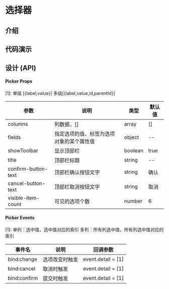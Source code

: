 # 选择器

## 介绍

## 代码演示

## 设计 (API)

#### Picker Props

[1]: 单级 [{label,value}] 多级[{label,value,id,parentId}]

<!-- [2]: 单级 [value1, value2] -->

| 参数                | 说明                                     | 类型    | 默认值 |
| ------------------- | ---------------------------------------- | ------- | ------ |
| columns             | 列数据，[]                               | array   | []     |
| fields              | 指定选项的值、标签为选项对象的某个属性值 | object  | --     |
| showToolbar         | 显示顶部栏                               | boolean | true   |
| title               | 顶部栏标题                               | string  | --     |
| confirm-button-text | 顶部栏确认按钮文字                       | string  | 确认   |
| cancel-button-text  | 顶部栏取消按钮文字                       | string  | 取消   |
| visible-item-count  | 可见的选项个数                           | number  | 6      |

#### Picker Events

[1]: 单列：选中值，选中值对应的索引 多列：所有列选中值，所有列选中值对应的索引

| 事件名       | 说明           | 回调参数           |
| ------------ | -------------- | ------------------ |
| bind:change  | 选项改变时触发 | event.detail = [1] |
| bind:cancel  | 取消时触发     | event.detail = [1] |
| bind:confirm | 提交时触发     | event.detail = [1] |
